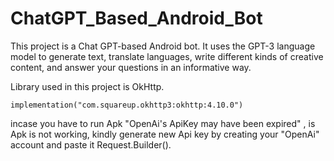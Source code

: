# ChatGPT_Based_Android_Bot

This project is a Chat GPT-based Android bot. It uses the GPT-3 language model to generate text, translate languages, write different kinds of creative content, and answer your questions in an informative way.

Library used in this project is OkHttp.

    implementation("com.squareup.okhttp3:okhttp:4.10.0")

    
incase you have to run Apk "OpenAi's ApiKey may have been expired" , is Apk is not working, kindly generate new Api key by creating your "OpenAi" account and paste it Request.Builder().

